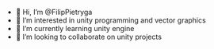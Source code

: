 - 👋 Hi, I’m @FilipPietryga
- 👀 I’m interested in unity programming and vector graphics
- 🌱 I’m currently learning unity engine
- 💞️ I’m looking to collaborate on unity projects

<!---
FilipPietryga/FilipPietryga is a ✨ special ✨ repository because its `README.md` (this file) appears on your GitHub profile.
You can click the Preview link to take a look at your changes.
--->
